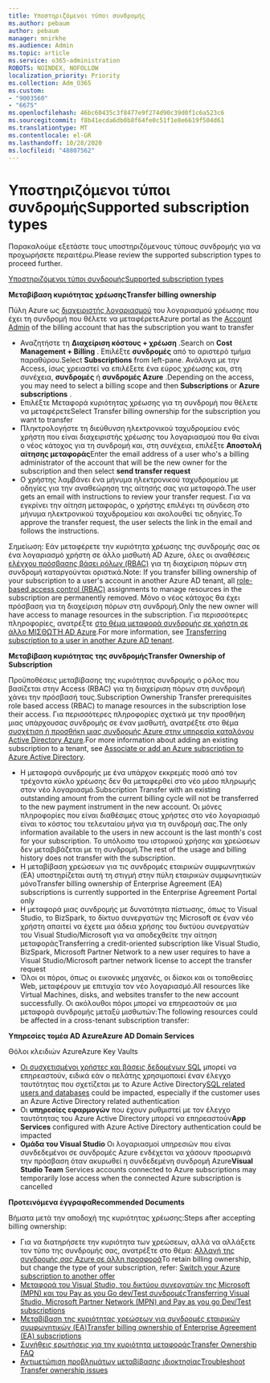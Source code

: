 ```yaml
---
title: Υποστηριζόμενοι τύποι συνδρομής
ms.author: pebaum
author: pebaum
manager: mnirkhe
ms.audience: Admin
ms.topic: article
ms.service: o365-administration
ROBOTS: NOINDEX, NOFOLLOW
localization_priority: Priority
ms.collection: Adm_O365
ms.custom:
- "9003560"
- "6675"
ms.openlocfilehash: 46bc60435c3f8477e9f274d90c39d0f1c6a523c6
ms.sourcegitcommit: f8b41ecda6db0b8f64fe0c51f1e8e6619f504d61
ms.translationtype: MT
ms.contentlocale: el-GR
ms.lasthandoff: 10/28/2020
ms.locfileid: "48807562"
---
```

# <a name="supported-subscription-types"></a><span data-ttu-id="d0d17-102">Υποστηριζόμενοι τύποι συνδρομής</span><span class="sxs-lookup"><span data-stu-id="d0d17-102">Supported subscription types</span></span>

<span data-ttu-id="d0d17-103">Παρακαλούμε εξετάστε τους υποστηριζόμενους τύπους συνδρομής για να προχωρήσετε περαιτέρω.</span><span class="sxs-lookup"><span data-stu-id="d0d17-103">Please review the supported subscription types to proceed further.</span></span>

[<span data-ttu-id="d0d17-104">Υποστηριζόμενοι τύποι συνδρομής</span><span class="sxs-lookup"><span data-stu-id="d0d17-104">Supported subscription types</span></span>](https://docs.microsoft.com/azure/billing/billing-subscription-transfer?WT.mc_id=Portal-Microsoft_Azure_Support#supported-subscription-types)

<span data-ttu-id="d0d17-105">**Μεταβίβαση κυριότητας χρέωσης**</span><span class="sxs-lookup"><span data-stu-id="d0d17-105">**Transfer billing ownership**</span></span>

<span data-ttu-id="d0d17-106">Πύλη Azure ως [διαχειριστής λογαριασμού](https://ms.portal.azure.com/) του λογαριασμού χρέωσης που έχει τη συνδρομή που θέλετε να μεταφέρετε</span><span class="sxs-lookup"><span data-stu-id="d0d17-106">Azure portal as the [Account Admin](https://ms.portal.azure.com/) of the billing account that has the subscription you want to transfer</span></span>

- <span data-ttu-id="d0d17-107">Αναζητήστε τη **Διαχείριση κόστους + χρέωση** .</span><span class="sxs-lookup"><span data-stu-id="d0d17-107">Search on **Cost Management + Billing** .</span></span> <span data-ttu-id="d0d17-108">Επιλέξτε **συνδρομές** από το αριστερό τμήμα παραθύρου.</span><span class="sxs-lookup"><span data-stu-id="d0d17-108">Select **Subscriptions** from left-pane.</span></span> <span data-ttu-id="d0d17-109">Ανάλογα με την Access, ίσως χρειαστεί να επιλέξετε ένα εύρος χρέωσης και, στη συνέχεια, **συνδρομές** ή **συνδρομές Azure** .</span><span class="sxs-lookup"><span data-stu-id="d0d17-109">Depending on the access, you may need to select a billing scope and then **Subscriptions** or **Azure subscriptions** .</span></span>
- <span data-ttu-id="d0d17-110">Επιλέξτε Μεταφορά κυριότητας χρέωσης για τη συνδρομή που θέλετε να μεταφέρετε</span><span class="sxs-lookup"><span data-stu-id="d0d17-110">Select Transfer billing ownership for the subscription you want to transfer</span></span>
- <span data-ttu-id="d0d17-111">Πληκτρολογήστε τη διεύθυνση ηλεκτρονικού ταχυδρομείου ενός χρήστη που είναι διαχειριστής χρέωσης του λογαριασμού που θα είναι ο νέος κάτοχος για τη συνδρομή και, στη συνέχεια, επιλέξτε **Αποστολή αίτησης μεταφοράς**</span><span class="sxs-lookup"><span data-stu-id="d0d17-111">Enter the email address of a user who's a billing administrator of the account that will be the new owner for the subscription and then select **send transfer request**</span></span>
- <span data-ttu-id="d0d17-112">Ο χρήστης λαμβάνει ένα μήνυμα ηλεκτρονικού ταχυδρομείου με οδηγίες για την αναθεώρηση της αίτησής σας για μεταφορά.</span><span class="sxs-lookup"><span data-stu-id="d0d17-112">The user gets an email with instructions to review your transfer request.</span></span> <span data-ttu-id="d0d17-113">Για να εγκρίνει την αίτηση μεταφοράς, ο χρήστης επιλέγει τη σύνδεση στο μήνυμα ηλεκτρονικού ταχυδρομείου και ακολουθεί τις οδηγίες.</span><span class="sxs-lookup"><span data-stu-id="d0d17-113">To approve the transfer request, the user selects the link in the email and follows the instructions.</span></span>

<span data-ttu-id="d0d17-114">Σημείωση: Εάν μεταφέρετε την κυριότητα χρέωσης της συνδρομής σας σε ένα λογαριασμό χρήστη σε άλλο μισθωτή AD Azure, όλες οι αναθέσεις [ελέγχου πρόσβασης βάσει ρόλων (RBAC)](https://docs.microsoft.com/azure/role-based-access-control/overview?WT.mc_id=Portal-Microsoft_Azure_Support) για τη διαχείριση πόρων στη συνδρομή καταργούνται οριστικά.</span><span class="sxs-lookup"><span data-stu-id="d0d17-114">Note: If you transfer billing ownership of your subscription to a user's account in another Azure AD tenant, all [role-based access control (RBAC)](https://docs.microsoft.com/azure/role-based-access-control/overview?WT.mc_id=Portal-Microsoft_Azure_Support) assignments to manage resources in the subscription are permanently removed.</span></span> <span data-ttu-id="d0d17-115">Μόνο ο νέος κάτοχος θα έχει πρόσβαση για τη διαχείριση πόρων στη συνδρομή.</span><span class="sxs-lookup"><span data-stu-id="d0d17-115">Only the new owner will have access to manage resources in the subscription.</span></span> <span data-ttu-id="d0d17-116">Για περισσότερες πληροφορίες, ανατρέξτε [στο θέμα μεταφορά συνδρομής σε χρήστη σε άλλο ΜΙΣΘΩΤΉ AD Azure](https://docs.microsoft.com/azure/active-directory/managed-identities-azure-resources/known-issues?WT.mc_id=Portal-Microsoft_Azure_Support).</span><span class="sxs-lookup"><span data-stu-id="d0d17-116">For more information, see [Transferring subscription to a user in another Azure AD tenant](https://docs.microsoft.com/azure/active-directory/managed-identities-azure-resources/known-issues?WT.mc_id=Portal-Microsoft_Azure_Support).</span></span>

<span data-ttu-id="d0d17-117">**Μεταβίβαση κυριότητας της συνδρομής**</span><span class="sxs-lookup"><span data-stu-id="d0d17-117">**Transfer Ownership of Subscription**</span></span>

<span data-ttu-id="d0d17-118">Προϋποθέσεις μεταβίβασης της κυριότητας συνδρομής ο ρόλος που βασίζεται στην Access (RBAC) για τη διαχείριση πόρων στη συνδρομή χάνει την πρόσβασή τους.</span><span class="sxs-lookup"><span data-stu-id="d0d17-118">Subscription Ownership Transfer prerequisites role based access (RBAC) to manage resources in the subscription lose their access.</span></span> <span data-ttu-id="d0d17-119">Για περισσότερες πληροφορίες σχετικά με την προσθήκη μιας υπάρχουσας συνδρομής σε έναν μισθωτή, ανατρέξτε στο θέμα [συσχέτιση ή προσθήκη μιας συνδρομής Azure στην υπηρεσία καταλόγου Active Directory Azure](https://docs.microsoft.com/azure/active-directory/fundamentals/active-directory-how-subscriptions-associated-directory?WT.mc_id=Portal-Microsoft_Azure_Support).</span><span class="sxs-lookup"><span data-stu-id="d0d17-119">For more information about adding an existing subscription to a tenant, see [Associate or add an Azure subscription to Azure Active Directory](https://docs.microsoft.com/azure/active-directory/fundamentals/active-directory-how-subscriptions-associated-directory?WT.mc_id=Portal-Microsoft_Azure_Support).</span></span>

- <span data-ttu-id="d0d17-120">Η μεταφορά συνδρομής με ένα υπάρχον εκκρεμές ποσό από τον τρέχοντα κύκλο χρέωσης δεν θα μεταφερθεί στο νέο μέσο πληρωμής στον νέο λογαριασμό.</span><span class="sxs-lookup"><span data-stu-id="d0d17-120">Subscription Transfer with an existing outstanding amount from the current billing cycle will not be transferred to the new payment instrument in the new account.</span></span> <span data-ttu-id="d0d17-121">Οι μόνες πληροφορίες που είναι διαθέσιμες στους χρήστες στο νέο λογαριασμό είναι το κόστος του τελευταίου μήνα για τη συνδρομή σας.</span><span class="sxs-lookup"><span data-stu-id="d0d17-121">The only information available to the users in new account is the last month's cost for your subscription.</span></span> <span data-ttu-id="d0d17-122">Το υπόλοιπο του ιστορικού χρήσης και χρεώσεων δεν μεταβιβάζεται με τη συνδρομή.</span><span class="sxs-lookup"><span data-stu-id="d0d17-122">The rest of the usage and billing history does not transfer with the subscription.</span></span>
- <span data-ttu-id="d0d17-123">Η μεταβίβαση χρεώσεων για τις συνδρομές εταιρικών συμφωνητικών (EA) υποστηρίζεται αυτή τη στιγμή στην πύλη εταιρικών συμφωνητικών μόνο</span><span class="sxs-lookup"><span data-stu-id="d0d17-123">Transfer billing ownership of Enterprise Agreement (EA) subscriptions is currently supported in the Enterprise Agreement Portal only</span></span>
- <span data-ttu-id="d0d17-124">Η μεταφορά μιας συνδρομής με δυνατότητα πίστωσης, όπως το Visual Studio, το BizSpark, το δίκτυο συνεργατών της Microsoft σε έναν νέο χρήστη απαιτεί να έχετε μια άδεια χρήσης του δικτύου συνεργατών του Visual Studio/Microsoft για να αποδεχθείτε την αίτηση μεταφοράς</span><span class="sxs-lookup"><span data-stu-id="d0d17-124">Transferring a credit-oriented subscription like Visual Studio, BizSpark, Microsoft Partner Network to a new user requires to have a Visual Studio/Microsoft partner network license to accept the transfer request</span></span>
- <span data-ttu-id="d0d17-125">Όλοι οι πόροι, όπως οι εικονικές μηχανές, οι δίσκοι και οι τοποθεσίες Web, μεταφέρουν με επιτυχία τον νέο λογαριασμό.</span><span class="sxs-lookup"><span data-stu-id="d0d17-125">All resources like Virtual Machines, disks, and websites transfer to the new account successfully.</span></span> <span data-ttu-id="d0d17-126">Οι ακόλουθοι πόροι μπορεί να επηρεαστούν σε μια μεταφορά συνδρομής μεταξύ μισθωτών:</span><span class="sxs-lookup"><span data-stu-id="d0d17-126">The following resources could be affected in a cross-tenant subscription transfer:</span></span>

<span data-ttu-id="d0d17-127">**Υπηρεσίες τομέα AD Azure**</span><span class="sxs-lookup"><span data-stu-id="d0d17-127">**Azure AD Domain Services**</span></span>

<span data-ttu-id="d0d17-128">Θόλοι κλειδιών Azure</span><span class="sxs-lookup"><span data-stu-id="d0d17-128">Azure Key Vaults</span></span>

- <span data-ttu-id="d0d17-129">[Οι συσχετισμένοι χρήστες και βάσεις δεδομένων SQL](https://docs.microsoft.com/azure/sql-database/sql-database-aad-authentication-configure?WT.mc_id=Portal-Microsoft_Azure_Support) μπορεί να επηρεαστούν, ειδικά εάν ο πελάτης χρησιμοποιεί έναν έλεγχο ταυτότητας που σχετίζεται με το Azure Active Directory</span><span class="sxs-lookup"><span data-stu-id="d0d17-129">[SQL related users and databases](https://docs.microsoft.com/azure/sql-database/sql-database-aad-authentication-configure?WT.mc_id=Portal-Microsoft_Azure_Support) could be impacted, especially if the customer uses an Azure Active Directory related authentication</span></span>
- <span data-ttu-id="d0d17-130">Οι **υπηρεσίες εφαρμογών** που έχουν ρυθμιστεί με τον έλεγχο ταυτότητας του Azure Active Directory μπορεί να επηρεαστούν</span><span class="sxs-lookup"><span data-stu-id="d0d17-130">**App Services** configured with Azure Active Directory authentication could be impacted</span></span>
- <span data-ttu-id="d0d17-131">**Ομάδα του Visual Studio** Οι λογαριασμοί υπηρεσιών που είναι συνδεδεμένοι σε συνδρομές Azure ενδέχεται να χάσουν προσωρινά την πρόσβαση όταν ακυρωθεί η συνδεδεμένη συνδρομή Azure</span><span class="sxs-lookup"><span data-stu-id="d0d17-131">**Visual Studio Team** Services accounts connected to Azure subscriptions may temporarily lose access when the connected Azure subscription is cancelled</span></span>

<span data-ttu-id="d0d17-132">**Προτεινόμενα έγγραφα**</span><span class="sxs-lookup"><span data-stu-id="d0d17-132">**Recommended Documents**</span></span>

<span data-ttu-id="d0d17-133">Βήματα μετά την αποδοχή της κυριότητας χρέωσης:</span><span class="sxs-lookup"><span data-stu-id="d0d17-133">Steps after accepting billing ownership:</span></span>

- <span data-ttu-id="d0d17-134">Για να διατηρήσετε την κυριότητα των χρεώσεων, αλλά να αλλάξετε τον τύπο της συνδρομής σας, ανατρέξτε στο θέμα: [Αλλαγή της συνδρομής σας Azure σε άλλη προσφορά](https://docs.microsoft.com/azure/billing/billing-how-to-switch-azure-offer?WT.mc_id=Portal-Microsoft_Azure_Support)</span><span class="sxs-lookup"><span data-stu-id="d0d17-134">To retain billing ownership, but change the type of your subscription, refer: [Switch your Azure subscription to another offer](https://docs.microsoft.com/azure/billing/billing-how-to-switch-azure-offer?WT.mc_id=Portal-Microsoft_Azure_Support)</span></span>
- [<span data-ttu-id="d0d17-135">Μεταφορά του Visual Studio, του δικτύου συνεργατών της Microsoft (MPN) και του Pay as you Go dev/Test συνδρομές</span><span class="sxs-lookup"><span data-stu-id="d0d17-135">Transferring Visual Studio, Microsoft Partner Network (MPN) and Pay as you go Dev/Test subscriptions</span></span>](https://docs.microsoft.com/azure/billing/billing-subscription-transfer?WT.mc_id=Portal-Microsoft_Azure_Support#transferring-visual-studio-microsoft-partner-network-mpn-and-pay-as-you-go-devtest-subscriptions)
- [<span data-ttu-id="d0d17-136">Μεταβίβαση της κυριότητας χρεώσεων για συνδρομές εταιρικών συμφωνητικών (EA)</span><span class="sxs-lookup"><span data-stu-id="d0d17-136">Transfer billing ownership of Enterprise Agreement (EA) subscriptions</span></span>](https://docs.microsoft.com/azure/billing/billing-subscription-transfer?WT.mc_id=Portal-Microsoft_Azure_Support#transfer-billing-ownership-of-enterprise-agreement-ea-subscriptions)
- [<span data-ttu-id="d0d17-137">Συνήθεις ερωτήσεις για την κυριότητα μεταφοράς</span><span class="sxs-lookup"><span data-stu-id="d0d17-137">Transfer Ownership FAQ</span></span>](https://docs.microsoft.com/azure/billing/billing-subscription-transfer?WT.mc_id=Portal-Microsoft_Azure_Support#frequently-asked-questions-faq-for-senders)
- [<span data-ttu-id="d0d17-138">Αντιμετώπιση προβλημάτων μεταβίβασης ιδιοκτησίας</span><span class="sxs-lookup"><span data-stu-id="d0d17-138">Troubleshoot Transfer ownership issues</span></span>](https://docs.microsoft.com/azure/billing/billing-subscription-transfer?WT.mc_id=Portal-Microsoft_Azure_Support#troubleshooting)